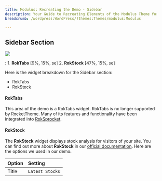 ```yaml
---
title: Modulus: Recreating the Demo - Sidebar
description: Your Guide to Recreating Elements of the Modulus Theme for WordPress
breadcrumb: /wordpress:WordPress/!themes:Themes/modulus:Modulus

---
```


Sidebar Section
-----

![][demo]

:   1. **RokTabs** [9%, 15%, se]
    2. **RokStock** [47%, 15%, se]

Here is the widget breakdown for the Sidebar section:

* RokTabs
* RokStock

#### RokTabs

This area of the demo is a RokTabs widget. RokTabs is no longer supported by RocketTheme. Many of its features and functionality have been integrated into [RokSprocket][roksprocket].

#### RokStock

The **RokStock** widget displays stock analysis for visitors of your site. You can find out more about **RokStock** in our [official documentation][rokstock]. Here are the options we used in our demo.

| Option | Setting         |  
| :----- | :-------------- |  
| Title  | `Latest Stocks` |  


[roksprocket]: ../../plugins/roksprocket/
[demo]: assets/demo_4.jpeg
[rokstock]: ../../plugins/rokstock/
